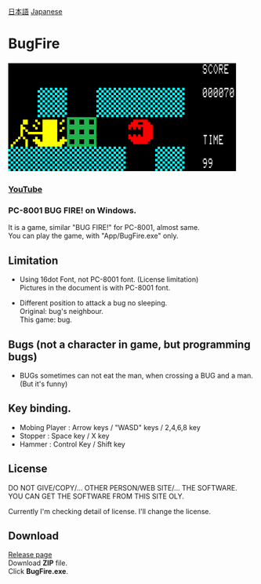 [日本語](index_JP.md)
[Japanese](index_JP.md)
# BugFire 
### ![Game](https://raw.githubusercontent.com/shg-eo/BugFire/master/Pic/Game0.png)
### [YouTube](https://www.youtube.com/watch?v=eL5zOH_6P_U)  
### PC-8001 BUG FIRE! on Windows.  

It is a game, similar "BUG FIRE!" for PC-8001, almost same.  
You can play the game, with "App/BugFire.exe" only.

## Limitation
- Using 16dot Font, not PC-8001 font. (License limitation)  
Pictures in the document is with PC-8001 font.

- Different position to attack a bug no sleeping.  
Original: bug's neighbour.  
This game: bug.

## Bugs (not a character in game, but programming bugs)
- BUGs sometimes can not eat the man, when crossing a BUG and a man.
(But it's funny)

## Key binding.  
* Mobing Player : Arrow keys / "WASD" keys / 2,4,6,8 key  
* Stopper : Space key / X key
* Hammer : Control Key / Shift key

## License
DO NOT GIVE/COPY/... OTHER PERSON/WEB SITE/... THE SOFTWARE.  
YOU CAN GET THE SOFTWARE FROM THIS SITE OLY.   

Currently I'm checking detail of license.
I'll change the license.

## Download
[Release page](https://github.com/shg-eo/BugFire/releases)  
Download **ZIP** file.  
Click **BugFire.exe**.  

